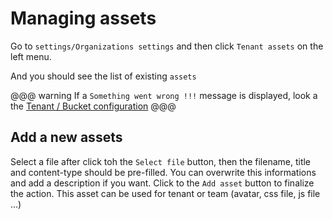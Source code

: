 # Managing assets

Go to `settings/Organizations settings` and then click `Tenant assets` on the left menu.

And you should see the list of existing `assets`

@@@ warning
If a `Something went wrong !!!` message is displayed, look a the [Tenant / Bucket configuration](../adminusage/1-tenants.md)
@@@

## Add a new assets
Select a file after click toh the `Select file` button, then the filename, title and content-type should be pre-filled.
You can overwrite this informations and add a description if you want.
Click to the `Add asset` button to finalize the action.
This asset can be used for tenant or team (avatar, css file, js file ...)


